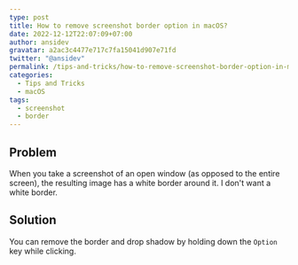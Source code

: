 ```yaml
---
type: post
title: How to remove screenshot border option in macOS?
date: 2022-12-12T22:07:09+07:00
author: ansidev
gravatar: a2ac3c4477e717c7fa15041d907e71fd
twitter: "@ansidev"
permalink: /tips-and-tricks/how-to-remove-screenshot-border-option-in-mac-os
categories:
  - Tips and Tricks
  - macOS
tags:
  - screenshot
  - border
---
```


## Problem

When you take a screenshot of an open window (as opposed to the entire screen), the resulting image has a white border around it. I don't want a white border.

## Solution

You can remove the border and drop shadow by holding down the `Option` key while clicking.
